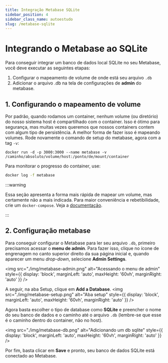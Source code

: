 ```yaml
---
title: Integração Metabase SQLite
sidebar_position: 4
sidebar_class_name: autoestudo
slug: /metabase-sqlite
---
```


# Integrando o Metabase ao SQLite

Para conseguir integrar um banco de dados local SQLite no seu Metabase, você
deve executar as seguintes etapas:

1. Configurar o mapeamento de volume de onde está seu arquivo `.db`
2. Adicionar o arquivo .db na tela de configurações de **admin** do metabase.

## 1. Configurando o mapeamento de volume

Por padrão, quando rodamos um container, nenhum volume (ou diretório) do nosso
sistema host é compartilhado com o container. Isso é ótimo para segurança, mas
muitas vezes queremos que nossos containers contem com algum tipo de
persistência. A melhor forma de fazer isso é mapeando volumes. Rode novamente o
comando de setup do metabase, agora com a tag `-v`:

```b̀ash
docker run -d -p 3000:3000 --name metabase -v /caminho/absoluto/volume/host:/ponto/de/mount/container
```

Para monitorar o progresso do container, use:

```bash
docker log -f metabase
```

:::warning

Essa seção apresenta a forma mais rápida de mapear um volume, mas certamente
não a mais indicada. Para maior conveniência e rebetibilidade, crie um
`docker-compose`. Veja a [documentação](https://docs.docker.com/compose/).

:::

## 2. Configuração metabase

Para conseguir configurar o Metabase para ler seu arquivo `.db`, primeiro
precisamos acessar o **menu de admin**. Para fazer isso, clique no ícone de
engrenagem no canto superior direito da sua página inicial e, quando aparecer
um menu *drop-down*, selecione **Admin Settings**.

<img 
  src="./img/metabase-admin.png"
  alt="Acessando o menu de admin" 
  style={{ 
    display: 'block',
    marginLeft: 'auto',
    maxHeight: '60vh',
    marginRight: 'auto'
  }} 
/>
<br/>

A seguir, na aba Setup, clique em **Add a Database**.
<img 
  src="./img/metabase-setup.png"
  alt="Aba setup" 
  style={{ 
    display: 'block',
    marginLeft: 'auto',
    maxHeight: '60vh',
    marginRight: 'auto'
  }} 
/>
<br/>

Agora basta escolher o tipo de database como **SQLite** e preencher o nome do
seu banco de dados e o caminho até o arquivo `.db` (lembre-se que esse é o
caminho dentro do container, não no host).

<img 
  src="./img/metabase-db.png"
  alt="Adicionando um db sqlite" 
  style={{ 
    display: 'block',
    marginLeft: 'auto',
    maxHeight: '60vh',
    marginRight: 'auto'
  }} 
/>
<br/>

Por fim, basta clicar em **Save** e pronto, seu banco de dados SQLite está
conectado ao Metabase.
